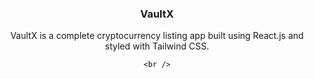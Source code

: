 
<!-- PROJECT LOGO -->
<div align="center">
  <h3 align="center">VaultX</h3>

  <p align="center">
    VaultX is a complete cryptocurrency listing app built using React.js and styled with Tailwind CSS.

    <br />


